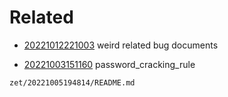 # Related

- [20221012221003](/zet/20221012221003/README.md) weird related bug documents

- [20221003151160](/zet/20221003151160/README.md) password_cracking_rule

` zet/20221005194814/README.md `
